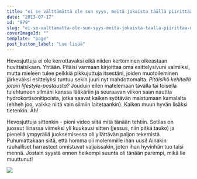 ```yaml
---
title: "ei se välttämättä ole sun syys, meitä jokaista täällä piirittää monimutkainen typeryys."
date: "2013-07-17"
id: "979"
slug: "ei-se-valttamatta-ole-sun-syys-meita-jokaista-taalla-piirittaa-monimutkainen-typeryys"
coverImageId: ""
template: "page"
post_button_label: "Lue lisää"
---
```


Hevosjuttuja ei ole kerrottavaksi eikä niiden kertominen oikeastaan huvittaisikaan. Yhtään. Pitäisi varmaan kirjoittaa oma esittelysivuni valmiiksi, mutta mieleen tulee pelkkiä pikkujuttuja itsestäni, joiden muotoileminen järkeväksi esittelyksi tuntuu sekin juuri nyt mahdottomalta. _Pitäisikö kehitellä jotain lifestyle-postausta?_ Jouduin eilen matelemaan tavalla tai toisella tulehtuneen silmäni kanssa lääkäriin ja seuraavan viikon saan nauttia hydrokortisonitipoista, jotka saavat kaiken syötävän maistumaan kamalalta (ehheh joo, vaikka niitä vain silmiin laitetaankin). Kaiken muun hyvän lisäksi tietenkin. Äh!  
  
  

  

  

  

Hevosjuttuja sittenkin - pieni video siitä mitä tänään tehtiin. Sotilas on juossut liinassa viimeksi yli kuukausi sitten (jessus, niin pitkä tauko) ja pienellä ympyrällä juoksemisessa oli yllättävän paljon tekemistä. Puhumattakaan siitä, että homma oli molemmille ihan uusi! Ainakin rauhalliset harrasteet onnistuvat valjaissakin, joten ihan hyvinhän tuo taisi mennä. Jostain syystä ennen heikompi suunta oli tänään parempi, mikä lie muuttunut!

[![](/images/ak.png)](http://2.bp.blogspot.com/-tkHwmWepknw/UebngcrOBMI/AAAAAAAAGT8/WhSmciJlnZ4/s1600/ak.png)
